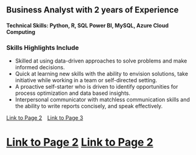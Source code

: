 ## Business Analyst with 2 years of Experience
<h4>Technical Skills: Python, R, SQL Power BI, MySQL, Azure Cloud Computing </h4>

### Skills Highlights Include
- Skilled at using data-driven approaches to solve problems and make informed decisions.
- Quick at learning new skills with the ability to envision solutions, take initiative while working in a team or self-directed setting.
- A proactive self-starter who is driven to identify opportunities for process optimization and data based insights.
- Interpersonal communicator with matchless communication skills and the ability to write reports concisely, and speak effectively.


<a href="page2.md" style="margin-right: 10px;">Link to Page 2</a>  <a href="page3.md">Link to Page 3</a>


# [Link to Page 2](page2.md)      [Link to Page 2](page3.md)

